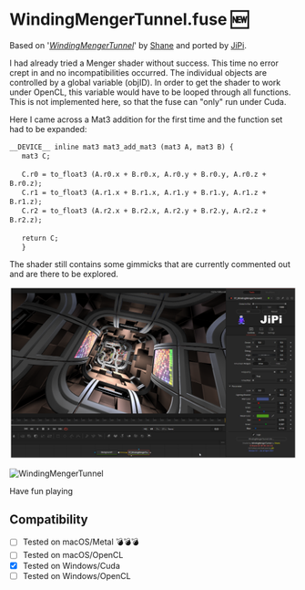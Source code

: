 # WindingMengerTunnel.fuse :new:

Based on '_[WindingMengerTunnel](https://www.shadertoy.com/view/4scXzn)_' by [Shane](https://www.shadertoy.com/user/Shane) and ported by [JiPi](../../Site/Profiles/JiPi.md).

I had already tried a Menger shader without success. This time no error crept in and no incompatibilities occurred.
The individual objects are controlled by a global variable (objID). In order to get the shader to work under OpenCL, this variable would have to be looped through all functions. This is not implemented here, so that the fuse can "only" run under Cuda.

Here I came across a Mat3 addition for the first time and the function set had to be expanded:

```
__DEVICE__ inline mat3 mat3_add_mat3 (mat3 A, mat3 B) {
   mat3 C;

   C.r0 = to_float3 (A.r0.x + B.r0.x, A.r0.y + B.r0.y, A.r0.z + B.r0.z);
   C.r1 = to_float3 (A.r1.x + B.r1.x, A.r1.y + B.r1.y, A.r1.z + B.r1.z);
   C.r2 = to_float3 (A.r2.x + B.r2.x, A.r2.y + B.r2.y, A.r2.z + B.r2.z);

   return C;
   }
```
The shader still contains some gimmicks that are currently commented out and are there to be explored.

[![WindingMengerTunnel](WindingMengerTunnel.png)](WindingMengerTunnel.fuse)

![WindingMengerTunnel](https://user-images.githubusercontent.com/78935215/113430326-44b81380-93da-11eb-9581-0569c1567694.gif)



Have fun playing

## Compatibility
- [ ] Tested on macOS/Metal :bomb::bomb::bomb:
- [ ] Tested on macOS/OpenCL
- [x] Tested on Windows/Cuda
- [ ] Tested on Windows/OpenCL
